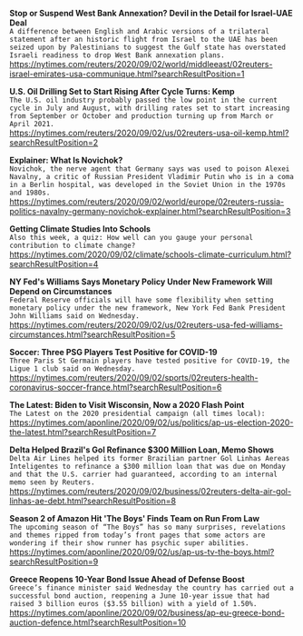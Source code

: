 **Stop or Suspend West Bank Annexation? Devil in the Detail for Israel-UAE Deal**\
`A difference between English and Arabic versions of a trilateral statement after an historic flight from Israel to the UAE has been seized upon by Palestinians to suggest the Gulf state has overstated Israeli readiness to drop West Bank annexation plans.`\
https://nytimes.com/reuters/2020/09/02/world/middleeast/02reuters-israel-emirates-usa-communique.html?searchResultPosition=1

**U.S. Oil Drilling Set to Start Rising After Cycle Turns: Kemp**\
`The U.S. oil industry probably passed the low point in the current cycle in July and August, with drilling rates set to start increasing from September or October and production turning up from March or April 2021.`\
https://nytimes.com/reuters/2020/09/02/us/02reuters-usa-oil-kemp.html?searchResultPosition=2

**Explainer: What Is Novichok?**\
`Novichok, the nerve agent that Germany says was used to poison Alexei Navalny, a critic of Russian President Vladimir Putin who is in a coma in a Berlin hospital, was developed in the Soviet Union in the 1970s and 1980s.`\
https://nytimes.com/reuters/2020/09/02/world/europe/02reuters-russia-politics-navalny-germany-novichok-explainer.html?searchResultPosition=3

**Getting Climate Studies Into Schools**\
`Also this week, a quiz: How well can you gauge your personal contribution to climate change?`\
https://nytimes.com/2020/09/02/climate/schools-climate-curriculum.html?searchResultPosition=4

**NY Fed's Williams Says Monetary Policy Under New Framework Will Depend on Circumstances**\
`Federal Reserve officials will have some flexibility when setting monetary policy under the new framework, New York Fed Bank President John Williams said on Wednesday.    `\
https://nytimes.com/reuters/2020/09/02/us/02reuters-usa-fed-williams-circumstances.html?searchResultPosition=5

**Soccer: Three PSG Players Test Positive for COVID-19**\
`Three Paris St Germain players have tested positive for COVID-19, the Ligue 1 club said on Wednesday.`\
https://nytimes.com/reuters/2020/09/02/sports/02reuters-health-coronavirus-soccer-france.html?searchResultPosition=6

**The Latest: Biden to Visit Wisconsin, Now a 2020 Flash Point**\
`The Latest on the 2020 presidential campaign (all times local):`\
https://nytimes.com/aponline/2020/09/02/us/politics/ap-us-election-2020-the-latest.html?searchResultPosition=7

**Delta Helped Brazil's Gol Refinance $300 Million Loan, Memo Shows**\
`Delta Air Lines helped its former Brazilian partner Gol Linhas Aereas Inteligentes to refinance a $300 million loan that was due on Monday and that the U.S. carrier had guaranteed, according to an internal memo seen by Reuters. `\
https://nytimes.com/reuters/2020/09/02/business/02reuters-delta-air-gol-linhas-ae-debt.html?searchResultPosition=8

**Season 2 of Amazon Hit 'The Boys' Finds Team on Run From Law**\
`The upcoming season of “The Boys” has so many surprises, revelations and themes ripped from today’s front pages that some actors are wondering if their show runner has psychic super abilities.`\
https://nytimes.com/aponline/2020/09/02/us/ap-us-tv-the-boys.html?searchResultPosition=9

**Greece Reopens 10-Year Bond Issue Ahead of Defense Boost**\
`Greece’s finance minister said Wednesday the country has carried out a successful bond auction, reopening a June 10-year issue that had raised 3 billion euros ($3.55 billion) with a yield of 1.50%.`\
https://nytimes.com/aponline/2020/09/02/business/ap-eu-greece-bond-auction-defence.html?searchResultPosition=10

